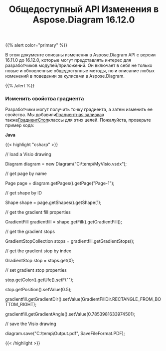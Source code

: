 ﻿---
title: Общедоступный API Изменения в Aspose.Diagram 16.12.0
type: docs
weight: 10
url: /ru/java/public-api-changes-in-aspose-diagram-16-12-0/
---
{{% alert color="primary" %}} 

В этом документе описаны изменения в Aspose.Diagram API с версии 16.11.0 до 16.12.0, которые могут представлять интерес для разработчиков модулей/приложений. Он включает в себя не только новые и обновленные общедоступные методы, но и описание любых изменений в поведении за кулисами в Aspose.Diagram.

{{% /alert %}} 
### **Изменить свойства градиента**
Разработчики могут получить точку градиента, а затем изменить ее свойства. Мы добавили[Градиентная заливка](https://reference.aspose.com/diagram/java/com.aspose.diagram/gradientfill)а также[ГрадиентСтоп](https://reference.aspose.com/diagram/java/com.aspose.diagram/gradientstop)классы для этих целей. Пожалуйста, проверьте пример кода:

**Java**

{{< highlight "csharp" >}}

 // load a Visio drawing

Diagram diagram = new Diagram("C:\\temp\\MyVisio.vsdx");

// get page by name

Page page = diagram.getPages().getPage("Page-1");

// get shape by ID

Shape shape = page.getShapes().getShape(1);

// get the gradient fill properties

GradientFill gradientfill = shape.getFill().getGradientFill();

// get the gradient stops

GradientStopCollection stops = gradientfill.getGradientStops();

// get the gradient stop by index

GradientStop stop = stops.get(0);

// set gradient stop properties

stop.getColor().getUfe().setF("");

stop.getPosition().setValue(0.5);

gradientfill.getGradientDir().setValue(GradientFillDir.RECTANGLE_FROM_BOTTOM_RIGHT);

gradientfill.getGradientAngle().setValue(0.7853981633974501);

// save the Visio drawing

diagram.save("C:\\temp\\Output.pdf", SaveFileFormat.PDF);

{{< /highlight >}}

